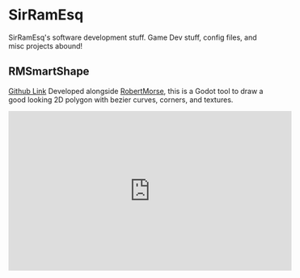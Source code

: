 # SirRamEsq
SirRamEsq's software development stuff.
Game Dev stuff, config files, and misc projects abound!

## RMSmartShape
[Github Link](https://github.com/remorse107/rmsmartshape2d)
Developed alongside [RobertMorse](https://github.com/remorse107),
this is a Godot tool to draw a good looking 2D polygon with bezier curves, corners, and textures.


<p><iframe width="560" height="315" src="https://www.youtube.com/watch?v=KdK9oz_TEp8" frameborder="0" allow="accelerometer; autoplay; encrypted-media; gyroscope; picture-in-picture" allowfullscreen></iframe></p>

